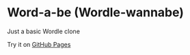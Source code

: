 # Word-a-be (Wordle-wannabe)

Just a basic Wordle clone

Try it on [GitHub Pages](https://edlinkiii.github.io/word-a-be/)
